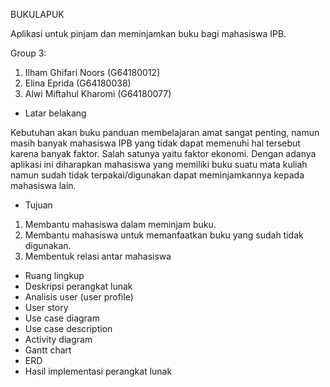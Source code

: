 BUKULAPUK

Aplikasi untuk pinjam dan meminjamkan buku bagi mahasiswa IPB.

Group 3:
1. Ilham Ghifari Noors (G64180012)
2. Elina Eprida (G64180038)
3. Alwi Miftahul Kharomi (G64180077)


* Latar belakang

Kebutuhan akan buku panduan membelajaran amat sangat penting, namun masih banyak mahasiswa IPB yang tidak dapat memenuhi hal tersebut karena banyak faktor. Salah satunya yaitu faktor ekonomi. Dengan adanya aplikasi ini diharapkan mahasiswa yang memiliki buku suatu mata kuliah namun sudah tidak terpakai/digunakan dapat meminjamkannya kepada mahasiswa lain. 

* Tujuan

1. Membantu mahasiswa dalam meminjam buku.
2. Membantu mahasiswa untuk memanfaatkan buku yang sudah tidak digunakan.
3. Membentuk relasi antar mahasiswa   

* Ruang lingkup
* Deskripsi perangkat lunak
* Analisis user (user profile)
* User story 
* Use case diagram
* Use case description 
* Activity diagram
* Gantt chart
* ERD
* Hasil implementasi perangkat lunak
